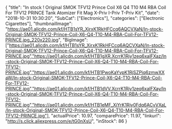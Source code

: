 {
	"title": "In stock ! Original SMOK TFV12 Prince Coil X6 Q4 T10 M4 RBA Coil For TFV12 PRINCE Tank Atomizer Fit Mag X-Priv I-Priv T-Priv Kit",
	"date": "2018-10-31 10:30:20",
	"SubCat": ["Electronics"],
	"categories": ["Electronic Cigarettes"],
	"thumbnailImage": "https://ae01.alicdn.com/kf/HTB1sYR_XirxK1RkHFCcq6AQCVXaN/In-stock-Original-SMOK-TFV12-Prince-Coil-X6-Q4-T10-M4-RBA-Coil-For-TFV12-PRINCE.jpg_220x220.jpg",
	"BigImage": ["https://ae01.alicdn.com/kf/HTB1sYR_XirxK1RkHFCcq6AQCVXaN/In-stock-Original-SMOK-TFV12-Prince-Coil-X6-Q4-T10-M4-RBA-Coil-For-TFV12-PRINCE.jpg","https://ae01.alicdn.com/kf/HTB1gXR.XcrrK1Rjy1zeq6xalFXaz/In-stock-Original-SMOK-TFV12-Prince-Coil-X6-Q4-T10-M4-RBA-Coil-For-TFV12-PRINCE.jpg","https://ae01.alicdn.com/kf/HTB1PwoKaYvpK1RjSZPiq6zmwXXaW/In-stock-Original-SMOK-TFV12-Prince-Coil-X6-Q4-T10-M4-RBA-Coil-For-TFV12-PRINCE.jpg","https://ae01.alicdn.com/kf/HTB1dVV.XcrrK1Rjy1zeq6xalFXay/In-stock-Original-SMOK-TFV12-Prince-Coil-X6-Q4-T10-M4-RBA-Coil-For-TFV12-PRINCE.jpg","https://ae01.alicdn.com/kf/HTB1eMF_XiYrK1Rjy0Fdq6ACvVXaL/In-stock-Original-SMOK-TFV12-Prince-Coil-X6-Q4-T10-M4-RBA-Coil-For-TFV12-PRINCE.jpg"],
	"actualPrice": 10.97,
	"comparePrice": 11.97,
	"linkurl": "http://s.click.aliexpress.com/e/tG0nXsU",
	"inStock": 86
}
